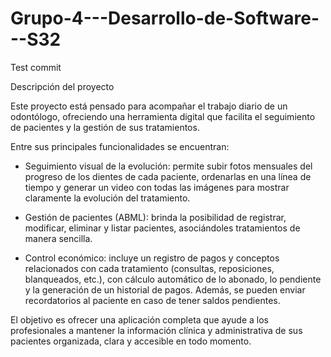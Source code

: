 # Grupo-4---Desarrollo-de-Software---S32


Test commit

Descripción del proyecto

Este proyecto está pensado para acompañar el trabajo diario de un odontólogo, ofreciendo una herramienta digital que facilita el seguimiento de pacientes y la gestión de sus tratamientos.

Entre sus principales funcionalidades se encuentran:

- Seguimiento visual de la evolución: permite subir fotos mensuales del progreso de los dientes de cada paciente, ordenarlas en una línea de tiempo y generar un video con todas las imágenes para mostrar claramente la evolución del tratamiento.

- Gestión de pacientes (ABML): brinda la posibilidad de registrar, modificar, eliminar y listar pacientes, asociándoles tratamientos de manera sencilla.

- Control económico: incluye un registro de pagos y conceptos relacionados con cada tratamiento (consultas, reposiciones, blanqueados, etc.), con cálculo automático de lo abonado, lo pendiente y la generación de un historial de pagos. Además, se pueden enviar recordatorios al paciente en caso de tener saldos pendientes.

El objetivo es ofrecer una aplicación completa que ayude a los profesionales a mantener la información clínica y administrativa de sus pacientes organizada, clara y accesible en todo momento.
